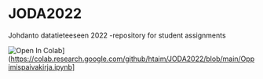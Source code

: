 # JODA2022
Johdanto datatieteeseen 2022 -repository for student assignments

![Open In Colab](https://colab.research.google.com/assets/colab-badge.svg)](https://colab.research.google.com/github/htaim/JODA2022/blob/main/Oppimispaivakirja.ipynb]
